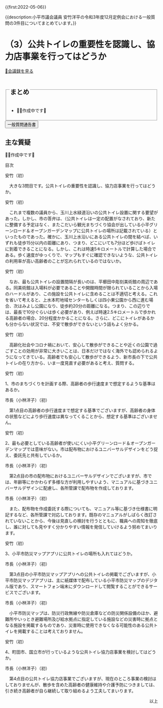 {{first:2022-05-06}}

{{description:小平市議会議員 安竹洋平の令和3年度12月定例会における一般質問の3件目についてまとめています。}}

# （3）公共トイレの重要性を認識し、協力店事業を行ってはどうか

<p id="read-kaigiroku"><a href="https://ssp.kaigiroku.net/tenant/kodaira/SpMinuteView.html?council_id=1258&schedule_id=4&minute_id=6&is_search=true">📄会議録を見る</a></p>

<fieldset class="pnt">
<legend><h2> まとめ </h2></legend>

- 👷‍♂️作成中です🚧

</fieldset>

<script src="https://documentcloud.adobe.com/view-sdk/main.js" defer></script>
<script type="text/javascript">
const showPDF = (url) => {
    const adobeDCView = new AdobeDC.View({clientId: "897dee58a3dd4a01b1de491cc8e563c3", locale: "ja-JP"});
    const fileName = (url.match(/^(?:[^:\/?#]+:)?(?:\/\/[^\/?#]*)?(?:([^?#]*\/)([^\/?#]*))?(\?[^#]*)?(?:#.*)?$/) ?? [])[2];
    adobeDCView.previewFile({
        content:   {location: {url: url}},
        metaData: {fileName: fileName}
    }, {embedMode: "LIGHT_BOX"});
}
</script>

<button onclick='showPDF("./20211202-ippan-situmon-yasutake-3.pdf")' class="pdf-view-button">
<i class="fa fa-file-pdf-o" aria-hidden="true"></i> 一般質問通告書
</button>


## 主な質疑

👷‍♂️作成中です🚧

<div class="ippan-situgi">

<div class="toc">

目次

</div>


<div class="balloon bl-left">安竹（初）<br><div>

　大きな3問目です。公共トイレの重要性を認識し、協力店事業を行ってはどうか。

</div></div>

<div class="balloon bl-left">安竹（初）<br><div>

　これまで複数の議員から、玉川上水緑道沿いの公共トイレ設置に関する要望があった。しかし、市の答弁は、（公共トイレは一定の配置がなされており、新たに整備する予定はなく、またこだいら観光まちづくり協会が出している小平グリーンロード＆オープンガーデンマップに公共トイレの場所は記載されている）といったものであった。確かに、玉川上水沿いにある公共トイレの間を結べば、いずれも徒歩15分以内の距離にあり、つまり、どこにいても7分ほど歩けばトイレに到着できることになる。しかし、これは時速5キロメートルで計算した場合である。歩く速度がゆっくりで、マップもすぐに確認できないような、公共トイレの利用率が高い高齢者のことが忘れられているのではないか。

</div></div>

<div class="balloon bl-left">安竹（初）<br><div>

　なお、最も公共トイレの設置間隔が長いのは、平櫛田中彫刻美術館の周辺である。同美術館は入場料が必要であることや開館時間が限られていることから入場のハードルがあり、この施設を公共トイレに含めることは不適切と考える。これを省いて考えると、上水本町地域センターもしくは四小東公園から西に進む場合、次はみよし公園になり、徒歩約20分の距離になる。つまり、この辺りでは、最長で10分ぐらいは歩く必要があり、例えば時速2.5キロメートルで歩かれる高齢者の場合、20分程度かかることになる。さらに、どこにトイレがあるかも分からない状況では、不安で散歩ができないという話もよく分かる。

</div></div>

<div class="balloon bl-left">安竹（初）<br><div>

　高齢化社会やコロナ禍において、安心して散歩ができることや近くの公園で過ごすことの効用が非常に大きいことは、日本だけではなく海外でも認められるようになってきている。高齢者でも安心して散歩ができるよう、新市長の下で公共トイレの在り方から、いま一度見直す必要があると考え、質問する。

</div></div>

<div class="balloon bl-left">安竹（初）<br><div>

1、市のまちづくりを計画する際、高齢者の歩行速度まで想定するような基準はあるか。

</div></div>

<div class="balloon bl-right">市長（小林洋子）（初）<br><div>

　第1点目の高齢者の歩行速度まで想定する基準でございますが、高齢者の身体の状態などにより歩行速度は異なってくることから、想定する基準はございません。

</div></div>


<div class="balloon bl-left">安竹（初）<br><div>

2、最も必要としている高齢者が使いにくい小平グリーンロード＆オープンガーデンマップでは意味がない。市は配布物におけるユニバーサルデザインをどう捉え、委託先と共有しているか。

</div></div>

<div class="balloon bl-right">市長（小林洋子）（初）<br><div>

　第2点目の市の配布物におけるユニバーサルデザインでございますが、市では、年齢等にかかわらず多様な方が利用しやすいよう、マニュアルに基づきユニバーサルデザインに配慮し、各所管課で配布物を作成しております。

</div></div>

<div class="balloon bl-right">市長（小林洋子）（初）<br><div>

　また、配布物を作成委託する際についても、マニュアル等に基づき仕様書に明記するなど、各所管課で対応しております。既存のマニュアルがしばらく改訂されていないことから、今後は見直しの検討を行うとともに、職員への周知を徹底し、誰に対しても見やすく分かりやすい情報を発信していけるよう努めてまいります。

</div></div>

<div class="balloon bl-left">安竹（初）<br><div>

3、小平市防災マップアプリに公共トイレの場所も入れてはどうか。

</div></div>

<div class="balloon bl-right">市長（小林洋子）（初）<br><div>

　第3点目の小平市防災マップアプリへの公共トイレの掲載でございますが、小平市防災マップアプリは、主に紙媒体で配布している小平市防災マップのデジタル版であり、スマートフォン端末にダウンロードして閲覧することができるサービスでございます。

</div></div>

<div class="balloon bl-right">市長（小林洋子）（初）<br><div>

　小平市防災マップは、防災行政無線や防災倉庫などの防災関係設備のほか、避難所やいっとき避難場所及び給水拠点に指定している施設などの災害時に拠点となる施設を掲載するものであり、災害時に使用できなくなる可能性のある公共トイレを掲載することは考えておりません。

</div></div>



<div class="balloon bl-left">安竹（初）<br><div>

4、町田市、国立市が行っているような公共トイレ協力店事業を検討してはどうか。

</div></div>

<div class="balloon bl-right">市長（小林洋子）（初）<br><div>

　第4点目の公共トイレ協力店事業でございますが、現在のところ事業の検討はしておりませんが、散歩を含めた高齢者の健康維持や介護予防につきましては、引き続き高齢者が自ら継続して取り組めるよう工夫してまいります。

</div></div>















</div>

<p style="text-align:right">以上</p>